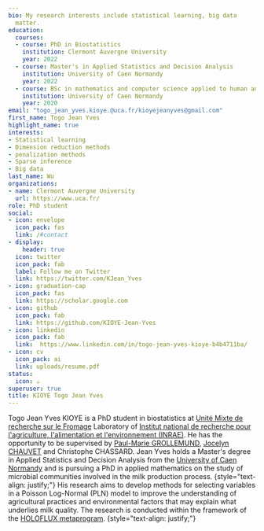 ```yaml
---
bio: My research interests include statistical learning, big data
  matter.
education:
  courses:
  - course: PhD in Biostatistics
    institution: Clermont Auvergne University
    year: 2022
  - course: Master's in Applied Statistics and Decision Analysis
    institution: University of Caen Normandy
    year: 2022
  - course: BSc in mathematics and computer science applied to human and social sciences
    institution: University of Caen Normandy
    year: 2020
email: "togo_jean_yves.kioye.@uca.fr/kioyejeanyves@gmail.com"
first_name: Togo Jean Yves
highlight_name: true
interests:
- Statistical learning
- Dimension reduction methods
- penalization methods
- Sparse inference
- Big data
last_name: Wu
organizations:
- name: Clermont Auvergne University
  url: https://www.uca.fr/
role: PhD student 
social:
- icon: envelope
  icon_pack: fas
  link: /#contact
- display:
    header: true
  icon: twitter
  icon_pack: fab
  label: Follow me on Twitter
  link: https://twitter.com/KJean_Yves
- icon: graduation-cap
  icon_pack: fas
  link: https://scholar.google.com
- icon: github
  icon_pack: fab
  link: https://github.com/KIOYE-Jean-Yves
- icon: linkedin
  icon_pack: fab
  link:  https://www.linkedin.com/in/togo-jean-yves-kioye-b4b4711ba/
- icon: cv
  icon_pack: ai
  link: uploads/resume.pdf
status:
  icon: ☕️
superuser: true
title: KIOYE Togo Jean Yves
---
```


Togo Jean Yves KIOYE is a PhD student in biostatistics at [Unité Mixte de recherche sur le Fromage](https://www6.clermont.inrae.fr/umrf) Laboratory of [Institut national de recherche pour l'agriculture, l'alimentation et l'environnement (INRAE)](https://www.inrae.fr/). He has the opportunity to be supervised by [Paul-Marie GROLLEMUND](https://pmgrollemund.github.io/homepage/index.html), [Jocelyn CHAUVET](https://jocelynchauvet.wixsite.com/phdstat) and Christophe CHASSARD. Jean Yves holds a Master's degree in Applied Statistics and Decision Analysis from the [University of Caen Normandy](https://www.info.unicaen.fr/master/maths/saad) and is pursuing a PhD in applied mathematics on the study of microbial communities involved in the milk production process.
{style="text-align: justify;"}
His research aims to develop methods for selecting variables in a Poisson Log-Normal (PLN) model to improve the understanding of agricultural practices and environmental factors that may explain what underlies milk quality. The research is conducted within the framework of the [HOLOFLUX metaprogram](https://www6.inrae.fr/holoflux).
{style="text-align: justify;"}
